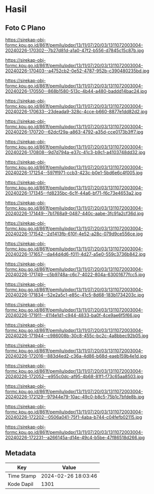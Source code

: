 # Hasil

## Foto C Plano

https://sirekap-obj-formc.kpu.go.id/861f/pemilu/pdpr/13/11/07/20/03/1311072003004-20240226-170302--7b27d81d-a1a0-47f2-b556-d7845c15c87b.jpg

https://sirekap-obj-formc.kpu.go.id/861f/pemilu/pdpr/13/11/07/20/03/1311072003004-20240226-170403--a4752cb2-0e52-4787-952b-c390480235bd.jpg

https://sirekap-obj-formc.kpu.go.id/861f/pemilu/pdpr/13/11/07/20/03/1311072003004-20240226-170550--868b1580-513c-4b44-a480-baddd14bac24.jpg

https://sirekap-obj-formc.kpu.go.id/861f/pemilu/pdpr/13/11/07/20/03/1311072003004-20240226-170633--23deada9-328c-4cce-b660-8877e1dd82d2.jpg

https://sirekap-obj-formc.kpu.go.id/861f/pemilu/pdpr/13/11/07/20/03/1311072003004-20240226-170720--62dcf29a-a863-4792-a35d-cce0173b3ff7.jpg

https://sirekap-obj-formc.kpu.go.id/861f/pemilu/pdpr/13/11/07/20/03/1311072003004-20240226-170808--9d7d794a-e37c-41c3-b9c1-a4103748dd32.jpg

https://sirekap-obj-formc.kpu.go.id/861f/pemilu/pdpr/13/11/07/20/03/1311072003004-20240226-171254--597ff971-ccb3-423c-b0e1-5bd6e6c4f005.jpg

https://sirekap-obj-formc.kpu.go.id/861f/pemilu/pdpr/13/11/07/20/03/1311072003004-20240226-171345--fd8235bc-6c1f-44a6-bf71-f6c73e4653a2.jpg

https://sirekap-obj-formc.kpu.go.id/861f/pemilu/pdpr/13/11/07/20/03/1311072003004-20240226-171449--7b1768a9-0487-440c-aabe-3fc91a2cf36d.jpg

https://sirekap-obj-formc.kpu.go.id/861f/pemilu/pdpr/13/11/07/20/03/1311072003004-20240226-171542--2d1413fb-610f-4e52-a28c-079d9ce556ce.jpg

https://sirekap-obj-formc.kpu.go.id/861f/pemilu/pdpr/13/11/07/20/03/1311072003004-20240226-171657--da44d4d6-f011-4d27-a5e0-559c3736b842.jpg

https://sirekap-obj-formc.kpu.go.id/861f/pemilu/pdpr/13/11/07/20/03/1311072003004-20240226-171749--c5b9748a-c6c7-4022-804a-63001677fcc5.jpg

https://sirekap-obj-formc.kpu.go.id/861f/pemilu/pdpr/13/11/07/20/03/1311072003004-20240226-171834--52e2a5c1-e85c-41c5-8d68-183b1734203c.jpg

https://sirekap-obj-formc.kpu.go.id/861f/pemilu/pdpr/13/11/07/20/03/1311072003004-20240226-171911--4114e1d1-c944-4833-ba0f-4ce9ae6f5f66.jpg

https://sirekap-obj-formc.kpu.go.id/861f/pemilu/pdpr/13/11/07/20/03/1311072003004-20240226-171944--c986008b-30c8-455c-bc2c-4a8bbec92b05.jpg

https://sirekap-obj-formc.kpu.go.id/861f/pemilu/pdpr/13/11/07/20/03/1311072003004-20240226-172016--883d4ed2-c36a-4d86-b68d-eaeb159b4e1d.jpg

https://sirekap-obj-formc.kpu.go.id/861f/pemilu/pdpr/13/11/07/20/03/1311072003004-20240226-172052--e955c0dc-af95-4b68-81f1-f73c65aa8503.jpg

https://sirekap-obj-formc.kpu.go.id/861f/pemilu/pdpr/13/11/07/20/03/1311072003004-20240226-172129--97944e79-10ac-49c0-b8c5-75b1c7bfde8b.jpg

https://sirekap-obj-formc.kpu.go.id/861f/pemilu/pdpr/13/11/07/20/03/1311072003004-20240226-172202--0506a041-75f1-4aba-b744-c04fefb02115.jpg

https://sirekap-obj-formc.kpu.go.id/861f/pemilu/pdpr/13/11/07/20/03/1311072003004-20240226-172231--a266145a-d14e-49c4-b5be-47f86518d266.jpg


## Metadata

| Key        | Value               |
| ---------- | ------------------- |
| Time Stamp | 2024-02-26 18:03:46 |
| Kode Dapil | 1301                |



